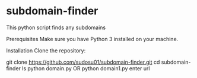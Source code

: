 # subdomain-finder
This python script finds any subdomains

Prerequisites Make sure you have Python 3 installed on your machine.

Installation Clone the repository:

git clone https://github.com/sudosu01/subdomain-finder.git
cd subdomain-finder
ls python domain.py
OR 
python domain1.py
enter url
